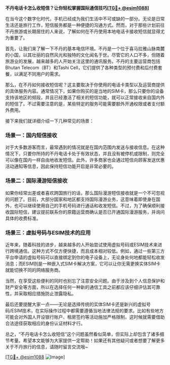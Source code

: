 **不丹电话卡怎么收短信？让你轻松掌握国际通信技巧[[TG💪+ @esim1088](https://t.me/s/esim1088)]**

在当今这个数字化时代，手机已经成为我们生活中不可或缺的一部分。无论是日常生活还是旅行工作，短信服务都是一种便捷的沟通方式。然而，对于那些计划前往不丹旅游或长期居住的人来说，了解如何在不丹使用本地电话卡接收短信就显得尤为重要了。

首先，让我们来了解一下不丹的基本电信环境。不丹是一个位于喜马拉雅山脉南麓的小国，以其壮丽的自然风光和独特的文化闻名于世。尽管它的人口不多，但随着旅游业的发展，越来越多的人开始关注这里的通讯服务。不丹的主要运营商包括Bhutan Telecom（BT）和Tashi Cell，它们提供了各种类型的预付费和后付费套餐，以满足不同用户的需求。

那么，在不丹如何接收短信呢？这主要取决于你使用的电话卡类型以及运营商提供的具体服务内容。通常情况下，如果你购买的是当地的SIM卡，那么只要你的设备支持该地区的频段，并且已经激活了相关的短信功能，就可以正常接收来自国内外的短信了。不过需要注意的是，某些特定的服务可能需要额外开通权限或者支付额外费用。

接下来我们就详细介绍一下几种常见的场景：

### 场景一：国内短信接收
对于大多数游客而言，最常遇到的情况就是在国内范围内发送与接收信息。在这种情况下，只要你所持的不丹电话卡处于有效状态，并且没有被停机或限制，则完全可以像在国内一样自由地收发短信。此外，许多商家也会通过短信向顾客发送优惠活动通知等信息，因此保持短信功能开启是非常必要的。

### 场景二：国际漫游短信接收
如果你经常出差或者喜欢跨国旅行的话，那么国际漫游短信接收就是一个不可忽视的问题了。目前，大部分国家和地区都支持国际漫游业务，这意味着即使身在国外，也可以继续使用自己的手机号码进行通话和收发短信。不过，为了确保顺利接收国际短信，建议提前联系你的原籍运营商确认是否已开通国际漫游服务，并询问具体的收费标准。

### 场景三：虚拟号码与ESIM技术的应用
近年来，随着科技的进步，越来越多的人开始尝试使用虚拟号码或ESIM技术来进行跨境通信。这种方式不仅方便快捷，而且成本相对较低。例如，通过一些第三方平台申请的虚拟号码可以直接绑定到你的电子设备上，无论身处何地都能轻松收发消息；而ESIM则是一种嵌入式SIM卡解决方案，它可以让你无需更换实体SIM卡就能切换不同的网络服务商。

当然，在享受这些便利的同时也别忘了注意安全问题。由于涉及到个人信息保护和财产安全等方面，所以在选择任何一种新的通信工具之前都应该仔细评估其可靠性，并采取相应措施防止泄露隐私。

最后还要提醒大家一点——无论是选择传统的实体SIM卡还是新兴的虚拟号码/ESIM技术，在实际操作过程中都需要遵循当地法律法规的要求。比如有些地方可能会对外国人开设银行账户、租房签约等活动施加严格限制，这时候就需要借助合法途径获取相应的身份认证材料才行。

总之，“不丹电话卡怎么收短信”这个问题虽然看似简单，但实际上却包含了诸多细节考量。希望本文能够为大家提供一定帮助！如果还有其他疑问或者想要了解更多关于不丹旅行的信息，请随时留言交流哦~

[[TG💪+ @esim1088](https://t.me/s/esim1088) ![Image](https://i.postimg.cc/4NQfJmqS/Snipaste-2025-05-13-00-14-12.png)]
